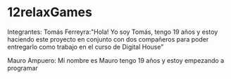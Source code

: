 # 12relaxGames
Integrantes:
Tomás Ferreyra:"Hola! Yo soy Tomás, tengo 19 años y estoy haciendo este proyecto en conjunto con dos compañeros para poder entregarlo como trabajo en el curso de Digital House"

Mauro Ampuero: Mi nombre es Mauro tengo 19 años y estoy empezando a programar

